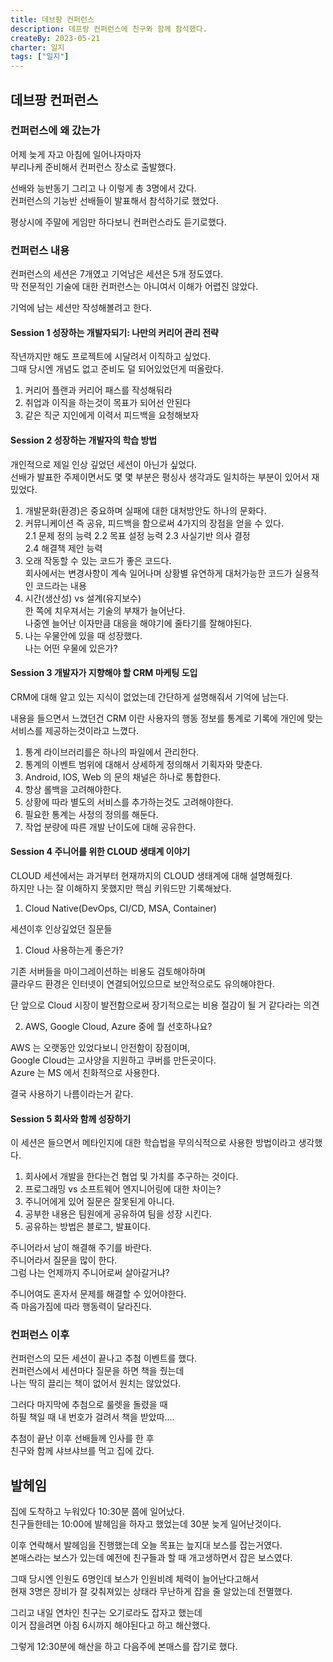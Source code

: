 ```yaml
---
title: 데브팡 컨퍼런스
description: 데프랑 컨퍼런스에 친구와 함께 참석했다.
createBy: 2023-05-21
charter: 일지
tags: ["일지"]
---
```


## 데브팡 컨퍼런스

### 컨퍼런스에 왜 갔는가

어제 늦게 자고 아침에 일어나자마자  
부리나케 준비해서 컨퍼런스 장소로 출발했다.

선배와 능반동기 그리고 나 이렇게 총 3명에서 갔다.  
컨퍼런스의 기능반 선배들이 발표해서 참석하기로 했었다.

평상시에 주말에 게임만 하다보니 컨퍼런스라도 듣기로했다.

### 컨퍼런스 내용

컨퍼런스의 세션은 7개였고 기억남은 세션은 5개 정도였다.  
막 전문적인 기술에 대한 컨퍼런스는 아니여서 이해가 어렵진 않았다.

기억에 남는 세션만 작성해볼려고 한다.

#### Session 1 성장하는 개발자되기: 나만의 커리어 관리 전략

작년까지만 해도 프로젝트에 시달려서 이직하고 싶었다.  
그때 당시엔 개념도 없고 준비도 덜 되어있었던게 떠올랐다.

1. 커리어 플랜과 커리어 패스를 작성해둬라
2. 취업과 이직을 하는것이 목표가 되어선 안된다
3. 같은 직군 지인에게 이력서 피드백을 요청해보자

#### Session 2 성장하는 개발자의 학습 방법

개인적으로 제일 인상 깊었던 세션이 아닌가 싶었다.  
선배가 발표한 주제이면서도 몇 몇 부분은 평싱사 생각과도 일치하는 부분이 있어서 재밌었다.

1. 개발문화(환경)은 중요하며 실패에 대한 대처방안도 하나의 문화다.
2. 커뮤니케이션 즉 공유, 피드백을 함으로써 4가지의 장점을 얻을 수 있다.  
   2.1 문제 정의 능력
   2.2 목표 설정 능력
   2.3 사실기반 의사 결정  
   2.4 해결책 제안 능력
3. 오래 작동할 수 있는 코드가 좋은 코드다.  
   회사에서는 변경사항이 계속 일어나며 상황별 유연하게 대처가능한 코드가 실용적인 코드라는 내용
4. 시간(생산성) vs 설계(유지보수)  
   한 쪽에 치우져서는 기술의 부채가 늘어난다.  
   나중엔 늘어난 이자만큼 대응을 해야기에 줄타기를 잘해야된다.
5. 나는 우물안에 있을 때 성장했다.  
   나는 어떤 우물에 있은가?

#### Session 3 개발자가 지향해야 할 CRM 마케팅 도입

CRM에 대해 알고 있는 지식이 없었는데 간단하게 설명해줘서 기억에 남는다.

내용을 들으면서 느꼈던건 CRM 이란 사용자의 행동 정보를 통계로 기록에 개인에 맞는 서비스를 제공하는것이라고 느꼈다.

1. 통계 라이브러리를은 하나의 파일에서 관리한다.
2. 통계의 이벤트 범위에 대해서 상세하게 정의해서 기획자와 맞춘다.
3. Android, IOS, Web 의 문의 채널은 하나로 통합한다.
4. 항상 롤백을 고려해야한다.
5. 상황에 따라 별도의 서비스를 추가하는것도 고려해야한다.
6. 필요한 통계는 사정의 정의를 해둔다.
7. 작업 분량에 따른 개발 난이도에 대해 공유한다.

#### Session 4 주니어를 위한 CLOUD 생태계 이야기

CLOUD 세션에서는 과거부터 현재까지의 CLOUD 생태계에 대해 설명해줬다.  
하지만 나는 잘 이해하지 못했지만 핵심 키워드만 기록해놨다.

1. Cloud Native(DevOps, CI/CD, MSA, Container)

세션이후 인상깊었던 질문들

1. Cloud 사용하는게 좋은가?

기존 서버들을 마이그레이션하는 비용도 검토해야하며  
클라우드 환경은 인터넷이 연결되어있으므로 보안적으로도 유의해야한다.

단 앞으로 Cloud 시장이 발전함으로써 장기적으로는 비용 절감이 될 거 같다라는 의견

2. AWS, Google Cloud, Azure 중에 뭘 선호하나요?

AWS 는 오랫동안 있었다보니 안전함이 장점이며,  
Google Cloud는 고사양을 지원하고 쿠버를 만든곳이다.  
Azure 는 MS 에서 친화적으로 사용한다.

결국 사용하기 나름이라는거 같다.

#### Session 5 회사와 함께 성장하기

이 세션은 들으면서 메타인지에 대한 학습법을 무의식적으로 사용한 방법이라고 생각했다.

1. 회사에서 개발을 한다는건 협업 및 가치를 추구하는 것이다.
2. 프로그래밍 vs 소프트웨어 엔지니어링에 대한 차이는?
3. 주니어에게 있어 질문은 잘못된게 아니다.
4. 공부한 내용은 팀원에게 공유하여 팀을 성장 시킨다.
5. 공유하는 방법은 블로그, 발표이다.

주니어라서 남이 해결해 주기를 바란다.  
주니어라서 질문을 많이 한다.  
그럼 나는 언제까지 주니어로써 살아갈거냐?

주니어여도 혼자서 문제를 해결할 수 있어야한다.  
즉 마음가짐에 따라 행동력이 달라진다.

### 컨퍼런스 이후

컨퍼런스의 모든 세션이 끝나고 추첨 이벤트를 했다.  
컨퍼런스에서 세션마다 질문을 하면 책을 줬는데  
나는 딱히 끌리는 책이 없어서 원치는 않았었다.

그러다 마지막에 추첨으로 룰렛을 돌렸을 때  
하필 책일 때 내 번호가 걸려서 책을 받았따....

추첨이 끝난 이후 선배들께 인사를 한 후  
친구와 함께 샤브샤브를 먹고 집에 갔다.

## 발헤임

집에 도착하고 누워있다 10:30분 쯤에 일어났다.  
친구들한테는 10:00에 발헤임을 하자고 했었는데 30분 늦게 일어난것이다.

이후 연락해서 발헤임을 진행했는데 오늘 목표는 늪지대 보스를 잡는거였다.  
본매스라는 보스가 있는데 예전에 친구들과 할 때 개고생하면서 잡은 보스였다.

그때 당시엔 인원도 6명인데 보스가 인원비례 체력이 늘어난다고해서  
현재 3명은 장비가 잘 갖춰져있는 상태라 무난하게 잡을 줄 알았는데 전멸했다.

그리고 내일 연차인 친구는 오기로라도 잡자고 했는데  
이거 잡을려면 아침 6시까지 해야된다고 하고 해산했다.

그렇게 12:30분에 해산을 하고 다음주에 본매스를 잡기로 했다.
